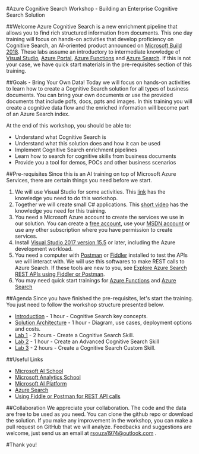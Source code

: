#Azure Cognitive Search Workshop - Building an Enterprise Cognitive Search Solution

##Welcome 
Azure Cognitive Search is a new enrichment pipeline that allows you to find rich structured information from documents. This one day training will focus on hands-on activities that develop proficiency on Cognitive Search, an AI-oriented product announced on [Microsoft Build 2018](https://www.microsoft.com/en-us/build). These labs assume an introductory to intermediate knowledge of [Visual Studio](https://www.visualstudio.com/vs/community/), [Azure Portal](https://portal.azure.com), [Azure Functions](https://azure.microsoft.com/en-us/services/functions/) and [Azure Search](https://azure.microsoft.com/en-us/services/search/). If this is not your case, we have quick start materials in the pre-requisites section of this training.

##Goals - Bring Your Own Data!
Today we will focus on hands-on activities to learn how to create a Cognitive Search solution for all types of business documents. You can bring your own documents or use the provided documents that include pdfs, docs, ppts and images. In this training you will create a cognitive data flow and the enriched information will become part of an Azure Search index. 

At the end of this workshop, you should be able to:

+ Understand what Cognitive Search is
+ Understand what this solution does and how it can be used
+ Implement Cognitive Search enrichment pipelines
+ Learn how to search for cognitive skills from business documents
+ Provide you a tool for demos, POCs and other business scenarios

##Pre-requisites
Since this is an AI training on top of Microsoft Azure Services, there are certain things you need before we start.

1. We will use Visual Studio for some activities. This [link](https://docs.microsoft.com/en-us/visualstudio/ide/visual-studio-ide) has the knowledge you need to do this workshop. 
2. Together we will create small C# applications. This [short video](https://mva.microsoft.com/en-us/training-courses/c-fundamentals-for-absolute-beginners-16169?l=Lvld4EQIC_2706218949) has the knowledge you need for this training.
3. You need a Microsoft Azure account to create the services we use in our solution. You can create a [free account](https://azure.microsoft.com/en-us/free/), use your [MSDN account](https://azure.microsoft.com/en-us/pricing/member-offers/credit-for-visual-studio-subscribers/) or use any other subscription where you have permission to create services.
4. Install [Visual Studio 2017 version 15.5](https://www.visualstudio.com/vs/) or later, including the Azure development workload.
5. You need a computer with [Postman](https://www.getpostman.com/) or [Fiddler](https://www.telerik.com/download/fiddler) installed to test the APIs we will interact with. We will use this softwares to  make REST calls to Azure Search. If these tools are new to you, see [Explore Azure Search REST APIs using Fiddler or Postman](search-fiddler.md).
6. You may need quick start trainings for [Azure Functions](https://docs.microsoft.com/en-us/azure/azure-functions/) and [Azure Search](https://docs.microsoft.com/en-us/azure/search/)




##Agenda
Since you have finished the pre-requisites, let's start the training. You just need to follow the workshop structure presented below.

+ [Introduction](Introduction.md) - 1 hour - Cognitive Search key concepts.
+ [Solution Architecture](Solution.md) - 1 hour - Diagram, use cases, deployment options and costs.
+ [Lab 1](Lab-1.md) - 2 hours - Create a Cognitive Search Skill.
+ [Lab 2](Lab-2.md) - 1 hour - Create an Advanced Cognitive Search Skill
+ [Lab 3](Lab-3.md) - 2 hours - Create a Cognitive Search Custom Skill.

##Useful Links
+ [Microsoft AI School](https://aischool.microsoft.com/learning-paths)
+ [Microsoft Analytics School](https://learnanalytics.microsoft.com/) 
+ [Microsoft AI Platform](https://www.microsoft.com/en-us/ai)
+ [Azure Search](https://docs.microsoft.com/en-us/azure/search/search-what-is-azure-search)
+ [Using Fiddle or Postman for REST API calls](https://docs.microsoft.com/en-us/azure/search/search-fiddler)

##Collaboration
We appreciate your collaboration. The code and the data are free to be used as you need. You can clone the github repo or download the solution. If you make any improvement in the workshop, you can make a pull request on GitHub that we will analyze. Feedbacks and suggestions are welcome, just send us an email at rsouza1974@outlook.com .

#Thank you!

